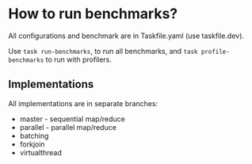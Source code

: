 # How to run benchmarks?

All configurations and benchmark are in Taskfile.yaml (use taskfile.dev).

Use `task run-benchmarks`, to run all benchmarks, and `task profile-benchmarks` 
to run with profilers.

## Implementations

All implementations are in separate branches:

* master - sequential map/reduce
* parallel - parallel map/reduce
* batching
* forkjoin
* virtualthread

